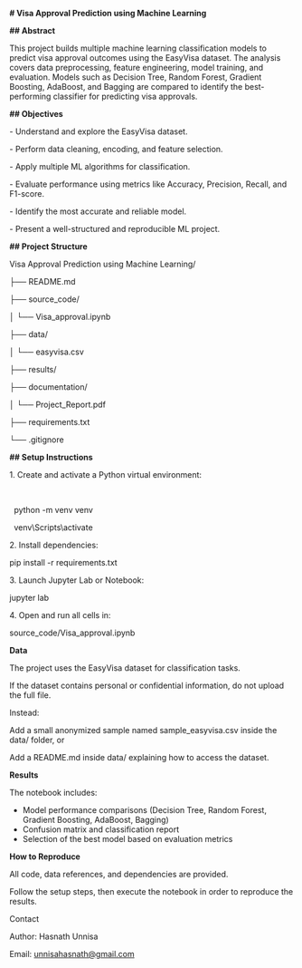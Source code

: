 **# Visa Approval Prediction using Machine Learning**



**## Abstract**



This project builds multiple machine learning classification models to predict visa approval outcomes using the EasyVisa dataset. The analysis covers data preprocessing, feature engineering, model training, and evaluation. Models such as Decision Tree, Random Forest, Gradient Boosting, AdaBoost, and Bagging are compared to identify the best-performing classifier for predicting visa approvals.



**## Objectives**



\- Understand and explore the EasyVisa dataset.

\- Perform data cleaning, encoding, and feature selection.

\- Apply multiple ML algorithms for classification.

\- Evaluate performance using metrics like Accuracy, Precision, Recall, and F1-score.

\- Identify the most accurate and reliable model.

\- Present a well-structured and reproducible ML project.



**## Project Structure**



Visa Approval Prediction using Machine Learning/

├── README.md

├── source\_code/

│ └── Visa\_approval.ipynb

├── data/

│ └── easyvisa.csv 

├── results/

├── documentation/

│ └── Project\_Report.pdf 

├── requirements.txt

└── .gitignore





**## Setup Instructions**



1\. Create and activate a Python virtual environment:

&nbsp;  

&nbsp;  python -m venv venv

&nbsp;  venv\\Scripts\\activate



2\. Install dependencies:



pip install -r requirements.txt



3\. Launch Jupyter Lab or Notebook:



jupyter lab



4\. Open and run all cells in:



source\_code/Visa\_approval.ipynb



**Data**



The project uses the EasyVisa dataset for classification tasks.

If the dataset contains personal or confidential information, do not upload the full file.

Instead:



Add a small anonymized sample named sample\_easyvisa.csv inside the data/ folder, or



Add a README.md inside data/ explaining how to access the dataset.



**Results**



The notebook includes:



* Model performance comparisons (Decision Tree, Random Forest, Gradient Boosting, AdaBoost, Bagging)
* Confusion matrix and classification report
* Selection of the best model based on evaluation metrics



**How to Reproduce**



All code, data references, and dependencies are provided.

Follow the setup steps, then execute the notebook in order to reproduce the results.



Contact



Author: Hasnath Unnisa

Email: unnisahasnath@gmail.com









